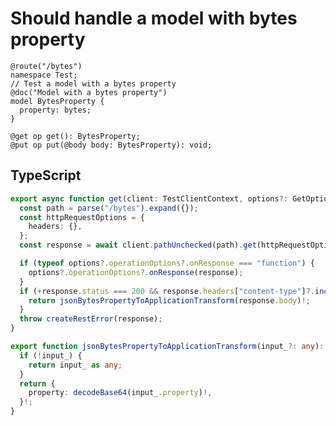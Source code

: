 # Should handle a model with bytes property

```tsp
@route("/bytes")
namespace Test;
// Test a model with a bytes property
@doc("Model with a bytes property")
model BytesProperty {
  property: bytes;
}

@get op get(): BytesProperty;
@put op put(@body body: BytesProperty): void;
```

## TypeScript

```ts src/api/testClientOperations.ts function get
export async function get(client: TestClientContext, options?: GetOptions): Promise<BytesProperty> {
  const path = parse("/bytes").expand({});
  const httpRequestOptions = {
    headers: {},
  };
  const response = await client.pathUnchecked(path).get(httpRequestOptions);

  if (typeof options?.operationOptions?.onResponse === "function") {
    options?.operationOptions?.onResponse(response);
  }
  if (+response.status === 200 && response.headers["content-type"]?.includes("application/json")) {
    return jsonBytesPropertyToApplicationTransform(response.body)!;
  }
  throw createRestError(response);
}
```

```ts src/models/serializers.ts function jsonBytesPropertyToApplicationTransform
export function jsonBytesPropertyToApplicationTransform(input_?: any): BytesProperty {
  if (!input_) {
    return input_ as any;
  }
  return {
    property: decodeBase64(input_.property)!,
  }!;
}
```
